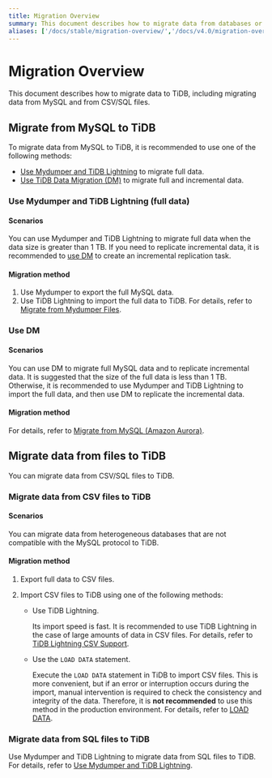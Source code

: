 ```yaml
---
title: Migration Overview
summary: This document describes how to migrate data from databases or data formats (CSV/SQL).
aliases: ['/docs/stable/migration-overview/','/docs/v4.0/migration-overview/']
---
```


# Migration Overview

This document describes how to migrate data to TiDB, including migrating data from MySQL and from CSV/SQL files.

## Migrate from MySQL to TiDB

To migrate data from MySQL to TiDB, it is recommended to use one of the following methods:

- [Use Mydumper and TiDB Lightning](#use-mydumper-and-tidb-lightning-full-data) to migrate full data.
- [Use TiDB Data Migration (DM)](#use-dm) to migrate full and incremental data.

### Use Mydumper and TiDB Lightning (full data)

#### Scenarios

You can use Mydumper and TiDB Lightning to migrate full data when the data size is greater than 1 TB. If you need to replicate incremental data, it is recommended to [use DM](#use-dm) to create an incremental replication task.

#### Migration method

1. Use Mydumper to export the full MySQL data.
2. Use TiDB Lightning to import the full data to TiDB. For details, refer to [Migrate from Mydumper Files](/migrate-from-mysql-mydumper-files.md).

### Use DM

#### Scenarios

You can use DM to migrate full MySQL data and to replicate incremental data. It is suggested that the size of the full data is less than 1 TB. Otherwise, it is recommended to use Mydumper and TiDB Lightning to import the full data, and then use DM to replicate the incremental data.

#### Migration method

For details, refer to [Migrate from MySQL (Amazon Aurora)](https://docs.pingcap.com/tidb-data-migration/v2.0/migrate-from-mysql-aurora).

## Migrate data from files to TiDB

You can migrate data from CSV/SQL files to TiDB.

### Migrate data from CSV files to TiDB

#### Scenarios

You can migrate data from heterogeneous databases that are not compatible with the MySQL protocol to TiDB.

#### Migration method

1. Export full data to CSV files.
2. Import CSV files to TiDB using one of the following methods:

    - Use TiDB Lightning.

        Its import speed is fast. It is recommended to use TiDB Lightning in the case of large amounts of data in CSV files. For details, refer to [TiDB Lightning CSV Support](/tidb-lightning/migrate-from-csv-using-tidb-lightning.md).

    - Use the `LOAD DATA` statement.

        Execute the `LOAD DATA` statement in TiDB to import CSV files. This is more convenient, but if an error or interruption occurs during the import, manual intervention is required to check the consistency and integrity of the data. Therefore, it is **not recommended** to use this method in the production environment. For details, refer to [LOAD DATA](/sql-statements/sql-statement-load-data.md).

### Migrate data from SQL files to TiDB

Use Mydumper and TiDB Lightning to migrate data from SQL files to TiDB. For details, refer to [Use Mydumper and TiDB Lightning](#use-mydumper-and-tidb-lightning-full-data).
